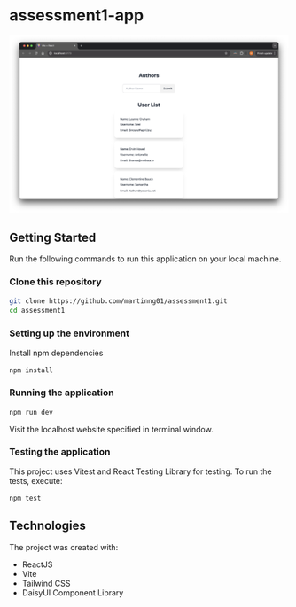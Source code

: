 # assessment1-app

![ui](docs/images/ui.png)

## Getting Started

Run the following commands to run this application on your local machine.

### Clone this repository

```bash
git clone https://github.com/martinng01/assessment1.git
cd assessment1
```

### Setting up the environment

Install npm dependencies

```bash
npm install
```

### Running the application

```bash
npm run dev
```

Visit the localhost website specified in terminal window.

### Testing the application

This project uses Vitest and React Testing Library for testing. To run the tests, execute:

```bash
npm test
```

## Technologies

The project was created with:

- ReactJS
- Vite
- Tailwind CSS
- DaisyUI Component Library
